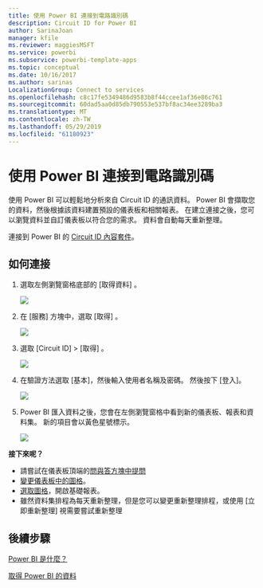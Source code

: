 ```yaml
---
title: 使用 Power BI 連接到電路識別碼
description: Circuit ID for Power BI
author: SarinaJoan
manager: kfile
ms.reviewer: maggiesMSFT
ms.service: powerbi
ms.subservice: powerbi-template-apps
ms.topic: conceptual
ms.date: 10/16/2017
ms.author: sarinas
LocalizationGroup: Connect to services
ms.openlocfilehash: c8c17fe5349486d9583b8f44ccee1af36e86c761
ms.sourcegitcommit: 60dad5aa0d85db790553e537bf8ac34ee3289ba3
ms.translationtype: MT
ms.contentlocale: zh-TW
ms.lasthandoff: 05/29/2019
ms.locfileid: "61180923"
---
```

# <a name="connect-to-circuit-id-with-power-bi"></a>使用 Power BI 連接到電路識別碼
使用 Power BI 可以輕鬆地分析來自 Circuit ID 的通訊資料。 Power BI 會擷取您的資料，然後根據該資料建置預設的儀表板和相關報表。 在建立連接之後，您可以瀏覽資料並自訂儀表板以符合您的需求。 資料會自動每天重新整理。

連接到 Power BI 的 [Circuit ID 內容套件](https://app.powerbi.com/getdata/services/circuitid)。

## <a name="how-to-connect"></a>如何連接
1. 選取左側瀏覽窗格底部的 [取得資料]  。
   
    ![](media/service-connect-to-circuit-id/getdata.png)
2. 在 [服務]  方塊中，選取 [取得]  。
   
    ![](media/service-connect-to-circuit-id/services.png)
3. 選取 [Circuit ID]  \> [取得]  。
   
    ![](media/service-connect-to-circuit-id/circuitid.png)
4. 在驗證方法選取 [基本]，然後輸入使用者名稱及密碼。 然後按下 [登入]。
   
    ![](media/service-connect-to-circuit-id/circuitid_login.png)
5. Power BI 匯入資料之後，您會在左側瀏覽窗格中看到新的儀表板、報表和資料集。 新的項目會以黃色星號標示。
   
    ![](media/service-connect-to-circuit-id/circuitid_dashboard_chrome.png)

**接下來呢？**

* 請嘗試在儀表板頂端的[問與答方塊中提問](consumer/end-user-q-and-a.md)
* [變更儀表板中的圖格](service-dashboard-edit-tile.md)。
* [選取圖格](consumer/end-user-tiles.md)，開啟基礎報表。
* 雖然資料集排程為每天重新整理，但是您可以變更重新整理排程，或使用 [立即重新整理]  視需要嘗試重新整理

## <a name="next-steps"></a>後續步驟
[Power BI 是什麼？](power-bi-overview.md)

[取得 Power BI 的資料](service-get-data.md)

